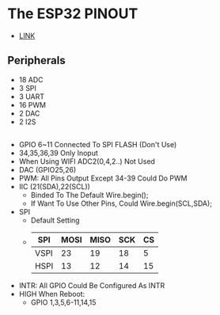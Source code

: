 # The ESP32 PINOUT
* [LINK](https://randomnerdtutorials.com/esp32-pinout-reference-gpios/)

## Peripherals
* 18 ADC
* 3 SPI
* 3 UART
* 16 PWM
* 2 DAC
* 2 I2S

## 
* GPIO 6~11 Connected To SPI FLASH (Don't Use)
* 34,35,36,39 Only Inoput
* When Using WIFI ADC2(0,4,2..) Not Used
* DAC (GPIO25,26)
* PWM: All Pins Output Except 34-39 Could Do PWM
* IIC (21(SDA),22(SCL)) 
    * Binded To The Default Wire.begin();
    * If Want To Use Other Pins, Could Wire.begin(SCL,SDA);
* SPI
     * Default Setting
    * |SPI|MOSI|MISO|SCK|CS|
      |--|--|--|--|--|
      |VSPI|23|19|18|5| 
      |HSPI|13|12|14|15|
* INTR: All GPIO Could Be Configured As INTR
* HIGH When Reboot:
    * GPIO 1,3,5,6-11,14,15